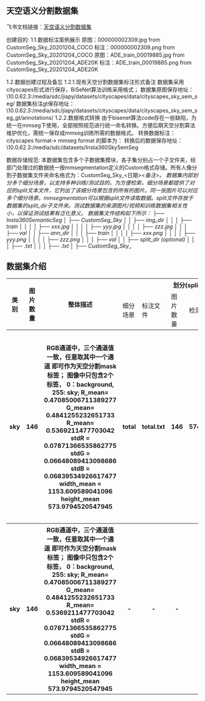 
## 天空语义分割数据集
飞书文档链接：[天空语义分割数据集 ](https://arashivision.feishu.cn/wiki/wikcnEOGg7nmMPFrfPaH0yiOEee)  


创建目的: 1.1.数据标注案例展示
原图：000000002309.jpg
from CustomSeg_Sky_20201204_COCO
标注：000000002309.png
from CustomSeg_Sky_20201204_COCO
原图：ADE_train_00019885.jpg
from CustomSeg_Sky_20201204_ADE20K
标注：ADE_train_00019885.png
from CustomSeg_Sky_20201204_ADE20K

1.2.数据创建过程及备忘
1.2.1.现有天空分割数据集标注形式备注
 数据集采用cityscapes形式进行保存，BiSeNet算法训练采用格式；
  数据集原图保存地址：\\10.0.62.3:/media/sdc/jiapy/datasets/cityscapes/data/cityscapes_sky_sem_seg/
  数据集标注gt保存地址：\\10.0.62.3:/media/sdc/jiapy/datasets/cityscapes/data/cityscapes_sky_sem_seg_gt/annotations/
1.2.2.数据格式转换
由于bisenet算法code存在一些缺陷，为统一在mmseg下使用，全部按照规范进行统一命名转换。方便后期天空分割算法维护优化，需统一保存成mmseg训练所需的数据格式。
  转换数据标注： cityscapes format-> mmseg format 的脚本为：
  转换后的数据保存地址：\\10.0.62.3:/media/sdc/datasets/Insta360SkySemSeg

数据存储规范: 本数据集包含多个子数据集模块，各子集分别占一个子文件夹，经部门处理过的数据统一按mmsegmentation定义的Custom格式存储。所有人像分割子数据集文件夹命名格式为：CustomSeg_Sky_<日期>_<备注>。
数据集内部划分多个细分场景，以支持多种训练/测试目的。为方便检索，细分场景都提供了对应的split文本文件，它列出了该细分场景包含的所有的图片。同一张图片可以对应多个细分场景。mmsegmentation可以根据split文件读取数据。split文件存放于数据集的split_dir子文件夹。测试数据集的来源图片/视频和训练数据集相关性小，以保证测试结果有泛化意义。
  数据集文件结构如下所示：
├── Insta360SemanticSeg
│ ├── CustomSeg_Sky_<date-1>_<aaa>
│ │ ├── img_dir
│ │ │ ├── train
│ │ │ │ ├── xxx.jpg
│ │ │ │ ├── yyy.jpg
│ │ │ │ ├── zzz.jpg
│ │ │ ├── val
│ │ ├── ann_dir
│ │ │ ├── train
│ │ │ │ ├── xxx.png
│ │ │ │ ├── yyy.png
│ │ │ │ ├── zzz.png
│ │ │ ├── val
│ │ ├── split_dir (optional)
│ │ │ ├── <split-1>.txt
│ │ │ ├── <split-2>.txt
│ ├── CustomSeg_Sky_<date-2>_<bbb>

## 数据集介绍

<table>
    <tr>
        <th rowspan="2"> 类别 </th> 
        <th rowspan="2"> 图片数量 </th> 
        <th rowspan="2"> 整体描述 </th> 
        <th colspan="5"> 划分(split) </th>  
    </tr>
    <tr> 
        <td> 细分场景 </td>
        <td> 标注文件 </td>
        <td> 图片数量 </td>
        <td> 检测框数量 </td>
        <td> 细分描述 </td>
    </tr>
    <tr> 
        <th> sky  </th>  
        <th> 146 </th> 
        <th>  RGB通道中，三个通道值一致，任意取其中一个通道 即可作为天空分割mask标签； 图像中只包含2个标签，  0：background, 255: sky; R_mean= 0.47085006711389277 G_mean= 0.4841255232651733 R_mean= 0.5369211477703042 stdR = 0.07871366535862775 stdG = 0.06648089413098686 stdB = 0.06839534926617477 width_mean = 1153.609589041096 height_mean 573.9794520547945  </th> 
        <th> total  </th> 
        <th> total.txt  </th>  
        <th> 146 </th> 
        <th>  574*1154   </th> 
        <th> 委托产品经理肖尧搜集的将近150张用于评估天空分割模型实际效果的图像 全部用于测试样本，来源为Insta360全景图像或全景视频抽帧，尽可能多覆盖 天空分割需要用到的任务场景  </th>   
    </tr>
    <tr> 
        <th> sky  </th>  
        <th> 146 </th> 
        <th>  RGB通道中，三个通道值一致，任意取其中一个通道 即可作为天空分割mask标签； 图像中只包含2个标签，  0：background, 255: sky; R_mean= 0.47085006711389277 G_mean= 0.4841255232651733 R_mean= 0.5369211477703042 stdR = 0.07871366535862775 stdG = 0.06648089413098686 stdB = 0.06839534926617477 width_mean = 1153.609589041096 height_mean 573.9794520547945  </th> 
        <th> -  </th> 
        <th> -  </th>  
        <th> -  </th> 
        <th>  -  </th> 
        <th> 暂未作细分场景划分  </th>   
    </tr>
</table>
